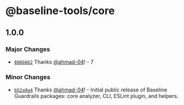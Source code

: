 # @baseline-tools/core

## 1.0.0

### Major Changes

- [`886b662`](https://github.com/ahmad-04/baselineProject/commit/886b6620d0401a971c9caf1718dd650ec1890cba) Thanks [@ahmad-04](https://github.com/ahmad-04)! - 7

### Minor Changes

- [`b52a9a4`](https://github.com/ahmad-04/baselineProject/commit/b52a9a42795427677f4f446a25d28e6ccc2d946a) Thanks [@ahmad-04](https://github.com/ahmad-04)! - Initial public release of Baseline Guardrails packages: core analyzer, CLI, ESLint plugin, and helpers.
